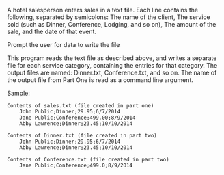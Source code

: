 A hotel salesperson enters sales in a text file. Each line contains the following, separated by semicolons:
        The name of the client,
        The service sold (such as Dinner, Conference, Lodging, and so on),
        The amount of the sale, and the date of that event.

Prompt the user for data to write the file

This program reads the text file as described above, and writes a separate file for each service category, containing the entries for that category. 
    The output files are named: Dinner.txt, Conference.txt, and so on.
    The name of the output file from Part One is read as a command line argument.


Sample:

    Contents of sales.txt (file created in part one)
        John Public;Dinner;29.95;6/7/2014
        Jane Public;Conference;499.00;8/9/2014
        Abby Lawrence;Dinner;23.45;10/10/2014
      
    Contents of Dinner.txt (file created in part two)
        John Public;Dinner;29.95;6/7/2014
        Abby Lawrence;Dinner;23.45;10/10/2014
        
    Contents of Conference.txt (file created in part two)
        Jane Public;Conference;499.0;8/9/2014
   
   
